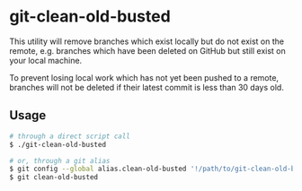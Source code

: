 # git-clean-old-busted

This utility will remove branches which exist locally but do not exist on the remote, e.g. branches which have been deleted on GitHub but still exist on your local machine.

To prevent losing local work which has not yet been pushed to a remote, branches will not be deleted if their latest commit is less than 30 days old.

## Usage

```bash
# through a direct script call
$ ./git-clean-old-busted

# or, through a git alias
$ git config --global alias.clean-old-busted '!/path/to/git-clean-old-busted'
$ git clean-old-busted
```
